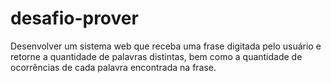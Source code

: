 # desafio-prover
Desenvolver um sistema web que receba uma frase digitada pelo usuário e retorne a quantidade de palavras distintas, bem como a quantidade de ocorrências de cada palavra encontrada na frase.
